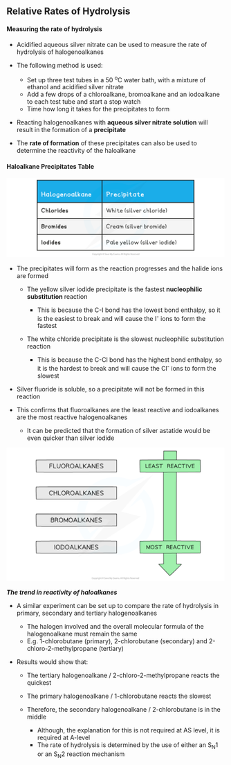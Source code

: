 Relative Rates of Hydrolysis
----------------------------

#### Measuring the rate of hydrolysis

* Acidified aqueous silver nitrate can be used to measure the rate of hydrolysis of halogenoalkanes
* The following method is used:

  + Set up three test tubes in a 50 <sup>o</sup>C water bath, with a mixture of ethanol and acidified silver nitrate
  + Add a few drops of a chloroalkane, bromoalkane and an iodoalkane to each test tube and start a stop watch
  + Time how long it takes for the precipitates to form

* Reacting halogenoalkanes with <b>aqueous silver nitrate solution</b> will result in the formation of a <b>precipitate</b>
* The <b>rate of formation</b> of these precipitates can also be used to determine the reactivity of the haloalkane

#### Haloalkane Precipitates Table

![Halogen Compounds Table 2_Reactivity of Halogenoalkanes, downloadable AS & A Level Chemistry revision notes](3.3-Halogen-Compounds-Table-2_Reactivity-of-Halogenoalkanes.png)

* The precipitates will form as the reaction progresses and the halide ions are formed

  + The yellow silver iodide precipitate is the fastest <b>nucleophilic substitution </b>reaction

    - This is because the C-I bond has the lowest bond enthalpy, so it is the easiest to break and will cause the I<sup>-</sup> ions to form the fastest
  + The white chloride precipitate is the slowest nucleophilic substitution reaction

    - This is because the C-Cl bond has the highest bond enthalpy, so it is the hardest to break and will cause the Cl<sup>-</sup> ions to form the slowest

* Silver fluoride is soluble, so a precipitate will not be formed in this reaction
* This confirms that fluoroalkanes are the least reactive and iodoalkanes are the most reactive halogenoalkanes

  + It can be predicted that the formation of silver astatide would be even quicker than silver iodide

![Halogen Compounds Reactivity of Halogenoalkanes, downloadable AS & A Level Chemistry revision notes](3.3-Halogen-Compounds-Reactivity-of-Halogenoalkanes.png)

<i><b>The trend in reactivity of haloalkanes</b></i>

* A similar experiment can be set up to compare the rate of hydrolysis in primary, secondary and tertiary halogenoalkanes

  + The halogen involved and the overall molecular formula of the halogenoalkane must remain the same
  + E.g. 1-chlorobutane (primary), 2-chlorobutane (secondary) and 2-chloro-2-methylpropane (tertiary)
* Results would show that:

  + The tertiary halogenoalkane / 2-chloro-2-methylpropane reacts the quickest
  + The primary halogenoalkane / 1-chlorobutane reacts the slowest
  + Therefore, the secondary halogenoalkane / 2-chlorobutane is in the middle

    - Although, the explanation for this is not required at AS level, it is required at A-level
    - The rate of hydrolysis is determined by the use of either an S<sub>N</sub>1 or an S<sub>N</sub>2 reaction mechanism
